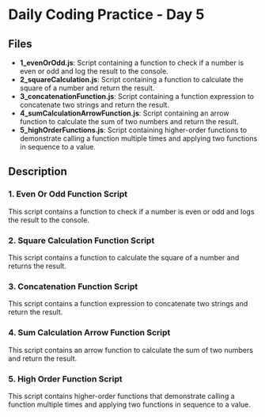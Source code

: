 # Daily Coding Practice - Day 5

## Files

- **1_evenOrOdd.js**: Script containing a function to check if a number is even or odd and log the result to the console.
- **2_squareCalculation.js**: Script containing a function to calculate the square of a number and return the result.
- **3_concatenationFunction.js**: Script containing a function expression to concatenate two strings and return the result.
- **4_sumCalculationArrowFunction.js**: Script containing an arrow function to calculate the sum of two numbers and return the result.
- **5_highOrderFunctions.js**: Script containing higher-order functions to demonstrate calling a function multiple times and applying two functions in sequence to a value.

## Description

### 1. Even Or Odd Function Script

This script contains a function to check if a number is even or odd and logs the result to the console.

### 2. Square Calculation Function Script

This script contains a function to calculate the square of a number and returns the result.

### 3. Concatenation Function Script

This script contains a function expression to concatenate two strings and return the result.

### 4. Sum Calculation Arrow Function Script

This script contains an arrow function to calculate the sum of two numbers and return the result.

### 5. High Order Function Script

This script contains higher-order functions that demonstrate calling a function multiple times and applying two functions in sequence to a value.
